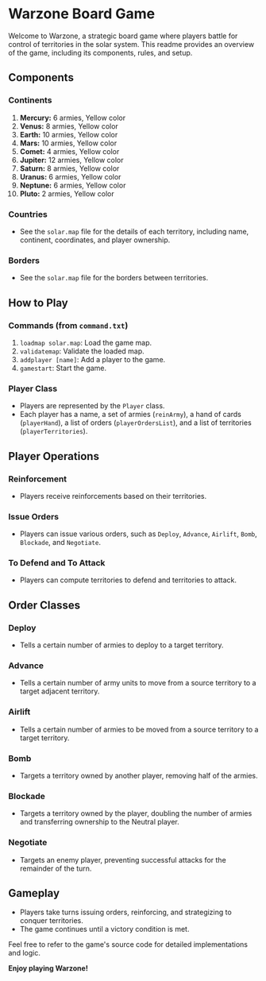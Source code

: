 # Warzone Board Game

Welcome to Warzone, a strategic board game where players battle for control of territories in the solar system. This readme provides an overview of the game, including its components, rules, and setup.

## Components

### Continents
1. **Mercury:** 6 armies, Yellow color
2. **Venus:** 8 armies, Yellow color
3. **Earth:** 10 armies, Yellow color
4. **Mars:** 10 armies, Yellow color
5. **Comet:** 4 armies, Yellow color
6. **Jupiter:** 12 armies, Yellow color
7. **Saturn:** 8 armies, Yellow color
8. **Uranus:** 6 armies, Yellow color
9. **Neptune:** 6 armies, Yellow color
10. **Pluto:** 2 armies, Yellow color

### Countries
- See the `solar.map` file for the details of each territory, including name, continent, coordinates, and player ownership.

### Borders
- See the `solar.map` file for the borders between territories.

## How to Play

### Commands (from `command.txt`)
1. `loadmap solar.map`: Load the game map.
2. `validatemap`: Validate the loaded map.
3. `addplayer [name]`: Add a player to the game.
4. `gamestart`: Start the game.

### Player Class
- Players are represented by the `Player` class.
- Each player has a name, a set of armies (`reinArmy`), a hand of cards (`playerHand`), a list of orders (`playerOrdersList`), and a list of territories (`playerTerritories`).

## Player Operations

### Reinforcement
- Players receive reinforcements based on their territories.

### Issue Orders
- Players can issue various orders, such as `Deploy`, `Advance`, `Airlift`, `Bomb`, `Blockade`, and `Negotiate`.

### To Defend and To Attack
- Players can compute territories to defend and territories to attack.

## Order Classes

### Deploy
- Tells a certain number of armies to deploy to a target territory.

### Advance
- Tells a certain number of army units to move from a source territory to a target adjacent territory.

### Airlift
- Tells a certain number of armies to be moved from a source territory to a target territory.

### Bomb
- Targets a territory owned by another player, removing half of the armies.

### Blockade
- Targets a territory owned by the player, doubling the number of armies and transferring ownership to the Neutral player.

### Negotiate
- Targets an enemy player, preventing successful attacks for the remainder of the turn.

## Gameplay

- Players take turns issuing orders, reinforcing, and strategizing to conquer territories.
- The game continues until a victory condition is met.

Feel free to refer to the game's source code for detailed implementations and logic.

**Enjoy playing Warzone!**
